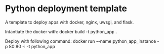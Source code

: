 # Python deployment template

A template to deploy apps with docker, nginx, uwsgi, and flask.

Intantiate the docker with:
	docker build -t python_app .

Deploy with following command:
	docker run --name python_app_instance -p 80:80 -i -t python_app

